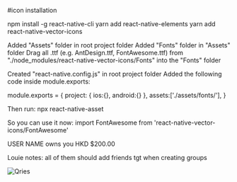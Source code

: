 #icon installation

npm install -g react-native-cli
yarn add react-native-elements
yarn add react-native-vector-icons

Added "Assets" folder in root project folder
Added "Fonts" folder in "Assets" folder
Drag all .ttf (e.g. AntDesign.ttf, FontAwesome.ttf) from "./node_modules/react-native-vector-icons/Fonts" into the "Fonts" folder

Created "react-native.config.js" in root project folder
Added the following code inside module.exports:

module.exports = {
    project: {
        ios:{},
        android:{}
    },
    assets:['./assets/fonts/'],
} 

Then run:
npx react-native-asset

So you can use it now: 
import FontAwesome from 'react-native-vector-icons/FontAwesome'   

<View style={styles.container}>
            <FontAwesome name='trophy' />
            <View ><Text style={styles.text}>USER NAME</Text></View>
            <View><Text style={styles.text}>owns you HKD $200.00</Text></View>
            <FontAwesome name='trophy' />
        </View>


Louie notes: 
all of them should add friends tgt when creating groups   
 

<div class="restaurant-image"><img class="portrait-crop" alt="Qries" src="${cardData.shop_photo}"></div>